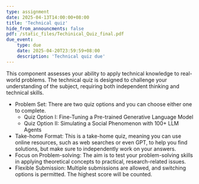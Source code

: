 ```yaml
---
type: assignment
date: 2025-04-13T14:00:00+08:00
title: 'Technical quiz'
hide_from_announcments: false
pdf: /static_files/Techinical_Quiz_final.pdf
due_event: 
    type: due
    date: 2025-04-20T23:59:59+08:00
    description: 'Technical quiz due'
---
```

This component assesses your ability to apply technical knowledge to real-world problems. The technical quiz is designed to challenge your understanding of the subject, requiring both independent thinking and technical skills.
- Problem Set: There are two quiz options and you can choose either one to complete.
  - Quiz Option I: Fine-Tuning a Pre-trained Generative Language Model
  - Quiz Option II: Simulating a Social Phenomenon with 100+ LLM Agents
- Take-home Format: This is a take-home quiz, meaning you can use online resources, such as web searches or even GPT, to help you find solutions, but make sure to independently work on your answers.
- Focus on Problem-solving: The aim is to test your problem-solving skills in applying theoretical concepts to practical, research-related issues.
- Flexible Submission: Multiple submissions are allowed, and switching options is permitted. The highest score will be counted.